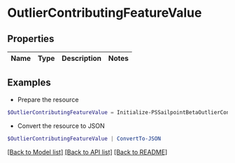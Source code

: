 # OutlierContributingFeatureValue
## Properties

Name | Type | Description | Notes
------------ | ------------- | ------------- | -------------

## Examples

- Prepare the resource
```powershell
$OutlierContributingFeatureValue = Initialize-PSSailpointBetaOutlierContributingFeatureValue 
```

- Convert the resource to JSON
```powershell
$OutlierContributingFeatureValue | ConvertTo-JSON
```

[[Back to Model list]](../README.md#documentation-for-models) [[Back to API list]](../README.md#documentation-for-api-endpoints) [[Back to README]](../README.md)


